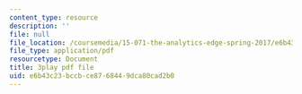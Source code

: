 ```yaml
---
content_type: resource
description: ''
file: null
file_location: /coursemedia/15-071-the-analytics-edge-spring-2017/e6b43c23bccbce8768449dca80cad2b0_1-_pwzJ8nPw.pdf
file_type: application/pdf
resourcetype: Document
title: 3play pdf file
uid: e6b43c23-bccb-ce87-6844-9dca80cad2b0
---
```

